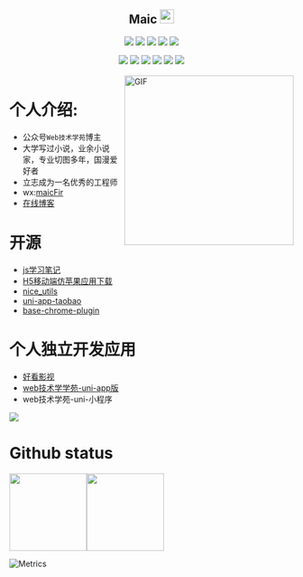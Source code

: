 

<p align="center">
<h2 height="200px" align="center">Maic <img src="https://cdn.jsdelivr.net/gh/MaleWeb/picture/images/techblog/hi.gif" width="25"></h2>
</p>
<p align="center">
<div align="center">
  <img src="https://img.shields.io/badge/-JavaScript-f6da1c?style=flat&logo=javascript&logoColor=white">
  <img src="https://img.shields.io/badge/-TypeScript-2b6dbf?style=flat&logo=typescript&logoColor=white">
  <img src="https://img.shields.io/badge/-Vue-46b882?style=flat&logo=vue.js&logoColor=white">
  <img src="https://img.shields.io/badge/-React-00b4ce?style=flat&logo=react&logoColor=white">
  <img src="https://img.shields.io/badge/-less-bf608e?style=flat&logo=less&logoColor=white">
</div>
<p></p>
<div align="center">
  <img src="https://img.shields.io/badge/-Git-ee462c?style=flat&logo=git&logoColor=white">
  <img src="https://img.shields.io/badge/-Nginx-408e43?style=flat&logo=nginx&logoColor=white">
  <img src="https://img.shields.io/badge/-Github-black?style=flat&logo=github">
   <img src="https://img.shields.io/badge/-Webpack5-%232C3A42?style=flat-square&logo=webpack">
   <img src="https://img.shields.io/badge/-ESLint-%234B32C3?style=flat-square&logo=eslint">
   <img src="https://img.shields.io/badge/-Express-%33A2?style=flat-square&logo=Express">
</div>

<br />

<img align="right" alt="GIF" src="https://files.mdnice.com/user/24614/b9852f54-1289-4559-9adc-44933bc29b97.png?raw=true" width="300"/>


# 个人介绍:

* 公众号`Web技术学苑`博主
* 大学写过小说，业余小说家，专业切图多年，国漫爱好者
* 立志成为一名优秀的工程师
* wx:[maicFir]()
* [在线博客](https://maicfir.github.io/)

# 开源
* [js学习笔记](https://github.com/maicFir/lessonNote)
* [H5移动端仿苹果应用下载](https://github.com/maicFir/topfreeApplication)
* [nice_utils](https://github.com/maicFir/nice_utils)
* [uni-app-taobao](https://github.com/maicFir/uni-app-taobao)
* [base-chrome-plugin](https://github.com/maicFir/base-chrome-plugin/tree/main)

# 个人独立开发应用
* [好看影视](https://tv.wmcweb.cn/)
* [web技术学学苑-uni-app版](http://h5learn.wmcweb.cn/h5#/)
* web技术学苑-uni-小程序

![](https://files.mdnice.com/user/24614/3d40006a-5f01-4c84-beb3-ff76bf67f377.jpg)

# Github status

<img align="" height="137px" src="https://github-readme-stats.vercel.app/api?username=maicFir&hide_title=true&hide_border=true&show_icons=true&include_all_commits=true&line_height=21&bg_color=0,EC6C6C,FFD479,FFFC79,73FA79&theme=graywhite" /><img align="" height="137px" src="https://github-readme-stats.vercel.app/api/top-langs/?username=maicFir&hide_title=true&hide_border=true&layout=compact&bg_color=0,73FA79,73FDFF,D783FF&theme=graywhite&locale=cn" />

![Metrics](https://metrics.lecoq.io/maicFir?template=classic&base=header%2C%20activity%2C%20community%2C%20repositories%2C%20metadata&base.indepth=false&base.hireable=false&base.skip=false&config.timezone=Asia%2FShanghai)


